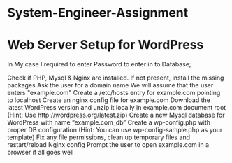 # System-Engineer-Assignment

# Web Server Setup for WordPress

In My case I required to enter Password to enter in to Database;

Check if PHP, Mysql & Nginx are installed. If not present, install the missing packages
Ask the user for a domain name We will assume that the user enters "example.com"
Create a /etc/hosts entry for example.com pointing to localhost
Create an nginx config file for example.com
Download the latest WordPress version and unzip it locally in example.com document root (Hint: Use http://wordpress.org/latest.zip)
Create a new Mysql database for WordPress with name “example.com_db”
Create a wp-config.php with proper DB configuration (Hint: You can use wp-config-sample.php as your template)
Fix any file permissions, clean up temporary files and restart/reload Nginx config
Prompt the user to open example.com in a browser if all goes well


